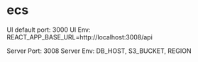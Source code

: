 # ecs

UI default port: 3000
UI Env:
  REACT_APP_BASE_URL=http://localhost:3008/api

Server Port: 3008
Server Env:
DB_HOST,
S3_BUCKET,
REGION

